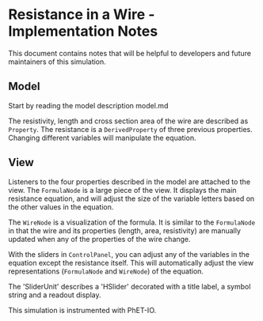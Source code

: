 # Resistance in a Wire - Implementation Notes

This document contains notes that will be helpful to developers and future maintainers of this simulation.

## Model

Start by reading the model description model.md

The resistivity, length and cross section area of the wire are described as `Property`. The resistance is a
`DerivedProperty` of three previous properties. Changing different variables will manipulate the equation.

## View

Listeners to the four properties described in the model are attached to the view.
The `FormulaNode` is a large piece of the view. It displays the main resistance equation, and will adjust the size of
the variable letters based on the other values in the equation.

The `WireNode` is a visualization of the formula. It is similar to the `FormulaNode` in that the wire and its properties
(length, area, resistivity) are manually updated when any of the properties of the wire change.

With the sliders in `ControlPanel`, you can adjust any of the variables in the equation except the resistance itself.
This will automatically adjust the view representations (`FormulaNode` and `WireNode`) of the equation.

The 'SliderUnit' describes a 'HSlider' decorated with a title label, a symbol string and a readout display.

This simulation is instrumented with PhET-IO.
